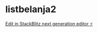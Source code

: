 # listbelanja2

[Edit in StackBlitz next generation editor ⚡️](https://stackblitz.com/~/github.com/RidwanCahyaa/listbelanja2)